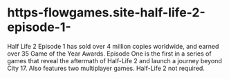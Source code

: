 # https-flowgames.site-half-life-2-episode-1-
Half Life 2 Episode 1 has sold over 4 million copies worldwide, and earned over 35 Game of the Year Awards. Episode One is the first in a series of games that reveal the aftermath of Half-Life 2 and launch a journey beyond City 17. Also features two multiplayer games. Half-Life 2 not required.
